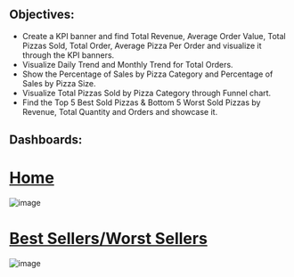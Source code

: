 ## Objectives:
 * Create a KPI banner and find Total Revenue, Average Order Value, Total Pizzas Sold, Total Order, Average Pizza Per Order and visualize it through the KPI banners.
 * Visualize Daily Trend and Monthly Trend for Total Orders.
 * Show the Percentage of Sales by Pizza Category and Percentage of Sales by Pizza Size.
 * Visualize Total Pizzas Sold by Pizza Category through Funnel chart.
 * Find the Top 5 Best Sold Pizzas & Bottom 5 Worst Sold Pizzas by Revenue, Total Quantity and Orders and showcase it.
## Dashboards:
 # [Home](![image](https://github.com/shridhar1504/Power-BI-Visualization-Project/assets/113985416/462ae76d-40b3-4d62-ab7b-1fc58387be0d))

  ![image](https://github.com/shridhar1504/Power-BI-Visualization-Project/assets/113985416/5a8244ce-7a5a-4083-81ed-82bb09fc7068)

 # [Best Sellers/Worst Sellers](![image](https://github.com/shridhar1504/Power-BI-Visualization-Project/assets/113985416/44fa34d5-9941-44a8-b220-5fc2159a2ef5))


  ![image](https://github.com/shridhar1504/Power-BI-Visualization-Project/assets/113985416/8f8f738a-3211-4e23-9795-c8a246be3c92)
